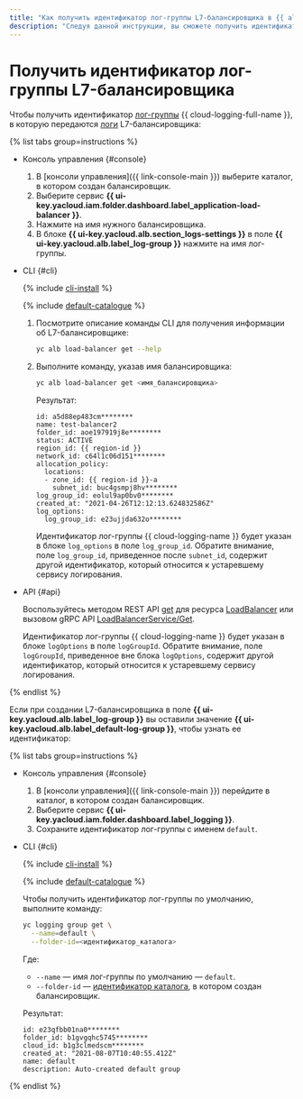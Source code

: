 ```yaml
---
title: "Как получить идентификатор лог-группы L7-балансировщика в {{ alb-full-name }}"
description: "Следуя данной инструкции, вы сможете получить идентификатор лог-группы L7-балансировщика." 
---
```


# Получить идентификатор лог-группы L7-балансировщика

Чтобы получить идентификатор [лог-группы](../../logging/concepts/log-group.md) {{ cloud-logging-full-name }}, в которую передаются [логи](../concepts/application-load-balancer.md#logging) L7-балансировщика:

{% list tabs group=instructions %}

- Консоль управления {#console}

  1. В [консоли управления]({{ link-console-main }}) выберите каталог, в котором создан балансировщик.
  1. Выберите сервис **{{ ui-key.yacloud.iam.folder.dashboard.label_application-load-balancer }}**.
  1. Нажмите на имя нужного балансировщика.
  1. В блоке **{{ ui-key.yacloud.alb.section_logs-settings }}** в поле **{{ ui-key.yacloud.alb.label_log-group }}** нажмите на имя лог-группы. 

- CLI {#cli}

  {% include [cli-install](../../_includes/cli-install.md) %}

  {% include [default-catalogue](../../_includes/default-catalogue.md) %}

  1. Посмотрите описание команды CLI для получения информации об L7-балансировщике:

      ```bash
      yc alb load-balancer get --help
      ```

  1. Выполните команду, указав имя балансировщика:

      ```bash
      yc alb load-balancer get <имя_балансировщика>
      ```

      Результат:

      ```text
      id: a5d88ep483cm********
      name: test-balancer2
      folder_id: aoe197919j8e********
      status: ACTIVE
      region_id: {{ region-id }}
      network_id: c64l1c06d151********
      allocation_policy:
        locations:
        - zone_id: {{ region-id }}-a
          subnet_id: buc4gsmpj8hv********
      log_group_id: eolul9ap0bv0********
      created_at: "2021-04-26T12:12:13.624832586Z"
      log_options:
        log_group_id: e23ujjda632o********
      ```

      Идентификатор лог-группы {{ cloud-logging-name }} будет указан в блоке `log_options` в поле `log_group_id`. Обратите внимание, поле `log_group_id`, приведенное после `subnet_id`, содержит другой идентификатор, который относится к устаревшему сервису логирования.

- API {#api}

  Воспользуйтесь методом REST API [get](../api-ref/LoadBalancer/get.md) для ресурса [LoadBalancer](../api-ref/LoadBalancer/index.md) или вызовом gRPC API [LoadBalancerService/Get](../api-ref/grpc/load_balancer_service.md#Get).

  Идентификатор лог-группы {{ cloud-logging-name }} будет указан в блоке `logOptions` в поле `logGroupId`. Обратите внимание, поле `logGroupId`, приведенное вне блока `logOptions`, содержит другой идентификатор, который относится к устаревшему сервису логирования.

{% endlist %}

Если при создании L7-балансировщика в поле **{{ ui-key.yacloud.alb.label_log-group }}** вы оставили значение **{{ ui-key.yacloud.alb.label_default-log-group }}**, чтобы узнать ее идентификатор:

{% list tabs group=instructions %}

- Консоль управления {#console}

  1. В [консоли управления]({{ link-console-main }}) перейдите в каталог, в котором создан балансировщик.
  1. Выберите сервис **{{ ui-key.yacloud.iam.folder.dashboard.label_logging }}**.
  1. Сохраните идентификатор лог-группы с именем `default`.

- CLI {#cli}

  {% include [cli-install](../../_includes/cli-install.md) %}

  {% include [default-catalogue](../../_includes/default-catalogue.md) %}

  Чтобы получить идентификатор лог-группы по умолчанию, выполните команду:

  ```bash
  yc logging group get \
    --name=default \
    --folder-id=<идентификатор_каталога>
  ```

  Где:
  * `--name` — имя лог-группы по умолчанию — `default`.
  * `--folder-id` — [идентификатор каталога](../../resource-manager/operations/folder/get-id.md), в котором создан балансировщик.

  Результат:

  ```text
  id: e23qfbb01na0********
  folder_id: b1gvgqhc5745********
  cloud_id: b1g3clmedscm********
  created_at: "2021-08-07T10:40:55.412Z"
  name: default
  description: Auto-created default group
  ```

{% endlist %}